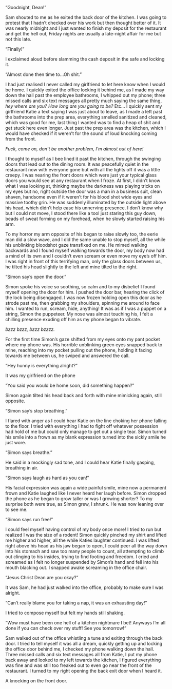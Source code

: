   

“Goodnight, Dean!”

Sam shouted to me as he exited the back door of the kitchen. I was going to protest that I hadn’t checked over his work but then thought better of it. It was nearly midnight and I just wanted to finish my deposit for the restaurant and get the hell out, Friday nights are usually a late-night affair for me but not this late. 

“Finally!”

I exclaimed aloud before slamming the cash deposit in the safe and locking it. 

“Almost done then time to…Oh shit.”

I had just realised I never called my girlfriend to let here know when I would be home. I quickly exited the office locking it behind me, as I made my way down the hall past the employee bathrooms, I whipped out my phone; three missed calls and six text messages all pretty much saying the same thing, *hey where are you? How long are you going to be?* Etc… I quickly sent my girlfriend Katie a text saying I was just about to leave, as I made a left past the bathrooms into the prep area, everything smelled sanitized and cleaned, which was good for me, last thing I wanted was to find a heap of shit and get stuck here even longer. Just past the prep area was the kitchen, which I would have checked if it weren’t for the sound of loud knocking coming from the front.

*Fuck, come on, don’t be another problem, I’m almost out of here!*

I thought to myself as I bee lined it past the kitchen, through the swinging doors that lead out to the dining room. It was peacefully quiet in the restaurant now with everyone gone but with all the lights off it was a little creepy. I was nearing the front doors which were just your typical glass doors you would see at any restaurant when I froze. At first, I didn’t know what I was looking at, thinking maybe the darkness was playing tricks on my eyes but no, right outside the door was a man in a business suit, clean shaven, handsome even if it weren’t for his blood shot wide eyes and massive toothy grin. He was suddenly illuminated by the outside light above his head, which didn’t help ease his unnerving presence. I don’t know why but I could not move, I stood there like a tool just staring this guy down, beads of sweat forming on my forehead, when he slowly started raising his arm.

To my horror my arm opposite of his began to raise slowly too, the eerie man did a slow wave, and I did the same unable to stop myself, all the while his unblinking bloodshot gaze transfixed on me. He mimed walking backwards and I found myself walking towards the door, my body now had a mind of its own and I couldn’t even scream or even move my eye’s off him. I was right in front of this terrifying man, only the glass doors between us, he tilted his head slightly to the left and mine tilted to the right. 

“Simon say’s open the door.”

Simon spoke his voice so soothing, so calm and to my disbelief I found myself opening the door for him. I pushed the door bar, hearing the click of the lock being disengaged. I was now frozen holding open this door as he strode past me, then grabbing my shoulders, spinning me around to face him. I wanted to run, scream, hide, anything! It was as if I was a puppet on a string, Simon the puppeteer. My nose was almost touching his, I felt a chilling presence exuding off him as my phone began to vibrate.

*bzzz bzzz, bzzz bzzzz.*

For the first time Simon’s gaze shifted from my eyes onto my pant pocket where my phone was. His horrible unblinking green eyes snapped back to mine, reaching into my pocket pulling out the phone, holding it facing towards me between us, he swiped and answered the call. 

“Hey hunny is everything alright?”

It was my girlfriend on the phone 

“You said you would be home soon, did something happen?”

Simon again tilted his head back and forth with mine mimicking again, still opposite. 

“Simon say’s stop breathing.” 

I flared with anger as I could hear Katie on the line choking her phone falling to the floor. I tried with everything I had to fight off whatever possession had hold of me but could only manage to get out a single tear. Simon turned his smile into a frown as my blank expression turned into the sickly smile he just wore. 

“Simon says breathe.” 

He said in a mockingly sad tone, and I could hear Katie finally gasping, breathing in air. 

“Simon says laugh as hard as you can!”

His facial expression was again a wide painful smile, mine now a permanent frown and Katie laughed like I never heard her laugh before. Simon dropped the phone as he began to grow taller or was I growing shorter? To my surprise both were true, as Simon grew, I shrunk. He was now leaning over to see me.

“Simon says run free!” 

I could feel myself having control of my body once more! I tried to run but realized I was the size of a rodent! Simon quickly pinched my shirt and lifted me higher and higher, all the while Katies laughter continued. I was lifted right above his head as his jaw began to open, I could peer all the way down into his stomach and saw too many people to count, all attempting to climb out clinging to his insides, trying to find footing and freedom. I cried and screamed as I felt no longer suspended by Simon’s hand and fell into his mouth blacking out. I snapped awake screaming in the office chair. 

“Jesus Christ Dean are you okay?”

It was Sam, he had just walked into the office, probably to make sure I was alright. 

“Can’t really blame you for taking a nap, it was an exhausting day!” 

I tried to compose myself but felt my hands still shaking. 

“Wow must have been one hell of a kitchen nightmare I bet! Anyways I’m all done if you can check over my stuff! See you tomorrow!”

Sam walked out of the office whistling a tune and exiting through the back door. I tried to tell myself it was all a dream, quickly getting up and locking the office door behind me, I checked my phone walking down the hall. Three missed calls and six text messages all from Katie, I put my phone back away and looked to my left towards the kitchen, I figured everything was fine and was still too freaked out to even go near the front of the restaurant. I turned to my right opening the back exit door when I heard it.

A knocking on the front door.